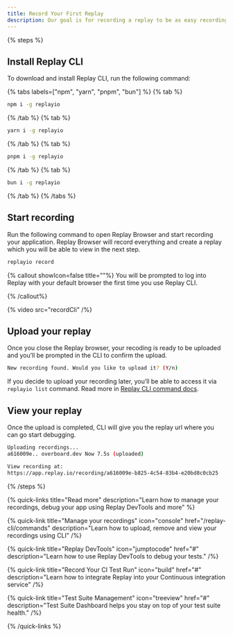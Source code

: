 ```yaml
---
title: Record Your First Replay
description: Our goal is for recording a replay to be as easy recording a video. Today, you launch the Replay browser from the command line replayio record. This is just a stop gap solution until we’re able to release the Replay browser as a standalone development browser.
---
```


{% steps %}

## Install Replay CLI

To download and install Replay CLI, run the following command:

{% tabs labels=["npm", "yarn", "pnpm", "bun"] %}
{% tab %}

```sh
npm i -g replayio
```

{% /tab %}
{% tab %}

```sh
yarn i -g replayio
```

{% /tab %}
{% tab %}

```sh
pnpm i -g replayio
```

{% /tab %}
{% tab %}

```sh
bun i -g replayio
```

{% /tab %}
{% /tabs %}

## Start recording

Run the following command to open Replay Browser and start recording your application. Replay Browser will record everything and create a replay which you will be able to view in the next step.

```sh
replayio record
```

{% callout showIcon=false title=""%}
You will be prompted to log into Replay with your default browser the first time you use Replay CLI.

{% /callout%}

{% video src="recordCli" /%}

## Upload your replay

Once you close the Replay browser, your recoding is ready to be uploaded and you’ll be prompted in the CLI to confirm the upload.

```sh
New recording found. Would you like to upload it? (Y/n)
```

If you decide to upload your recording later, you’ll be able to access it via `replayio list` command. Read more in [Replay CLI command docs](/replay-cli/commands).

## View your replay

Once the upload is completed, CLI will give you the replay url where you can go start debugging.

```sh
Uploading recordings...
a616009e.. overboard.dev Now 7.5s (uploaded)

View recording at:
https://app.replay.io/recording/a616009e-b825-4c54-83b4-e20bd8c0cb25
```

{% /steps %}

{% quick-links title="Read more" description="Learn how to manage your recordings, debug your app using Replay DevTools and more" %}

{% quick-link
  title="Manage your recordings"
  icon="console"
  href="/replay-cli/commands"
  description="Learn how to upload, remove and view your recordings using CLI"
/%}

{% quick-link
  title="Replay DevTools"
  icon="jumptocode"
  href="#"
  description="Learn how to use Replay DevTools to debug your tests."
/%}

{% quick-link
  title="Record Your CI Test Run"
  icon="build"
  href="#"
  description="Learn how to integrate Replay into your Continuous integration service"
/%}

{% quick-link
  title="Test Suite Management"
  icon="treeview"
  href="#"
  description="Test Suite Dashboard helps you stay on top of your test suite health."
/%}

{% /quick-links %}
